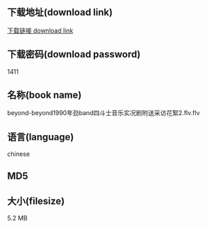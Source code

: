 ## 下载地址(download link)
[下载链接 download link](https://voluble-croquembouche-d321dc.netlify.app/?s=beyond-beyond1990%E5%B9%B4%E5%8A%B2band%E5%9B%9B%E6%96%97%E5%A3%AB%E9%9F%B3%E4%B9%90%E5%AE%9E%E5%86%B5%E5%89%A7%E9%99%84%E9%80%81%E9%87%87%E8%AE%BF%E8%8A%B1%E7%B5%AE2.flv)

## 下载密码(download password)
1411

## 名称(book name)
beyond-beyond1990年劲band四斗士音乐实况剧附送采访花絮2.flv.flv

## 语言(language)
chinese

## MD5


## 大小(filesize)
5.2 MB
